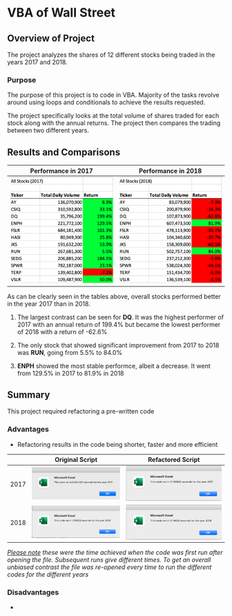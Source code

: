 # VBA of Wall Street

## Overview of Project
The project analyzes the shares of 12 different stocks being traded in the years 2017 and 2018. 

### Purpose
The purpose of this project is to code in VBA. Majority of the tasks revolve around using loops and conditionals to achieve the results requested.  

The project specifically looks at the total volume of shares traded for each stock along with the annual returns. The project then compares the trading between two different years.


## Results and Comparisons
| **Performance in 2017** | **Performance in 2018** |
| --- | --- |
| ![All Stocks (2017)](/Resources/AllStocks_2017.png) | ![All Stocks (2017)](/Resources/AllStocks_2018.png) |

As can be clearly seen in the tables above, overall stocks performed better in the year 2017 than in 2018.

1. The largest contrast can be seen for **DQ**. It was the highest performer of 2017 with an annual return of 199.4% but became the lowest performer of 2018 with a return of -62.6% 

2. The only stock that showed significant improvement from 2017 to 2018 was **RUN**, going from 5.5% to 84.0%

3. **ENPH** showed the most stable performce, albeit a decrease. It went from 129.5% in 2017 to 81.9% in 2018


## Summary
This project required refactoring a pre-written code

### Advantages
- Refactoring results in the code being shorter, faster and more efficient

| | **Original Script** | **Refactored Script** |
| --- | --- | --- |
| 2017 | ![All Stocks (2017)](/Resources/OgCodeTimer_2017.png) | ![All Stocks (2017)](/Resources/RefactorCodeTimer_2017.png) |
| 2018 | ![All Stocks (2017)](/Resources/OgTimer_2018.png) | ![All Stocks (2017)](/Resources/RefactorCodeTimer_2018.png) |

*<u>Please note</u> these were the time achieved when the code was first run after opening the file. Subsequent runs give different times. To get an overall unbiased contrast the file was re-opened every time to run the different codes for the different years*

### Disadvantages
-